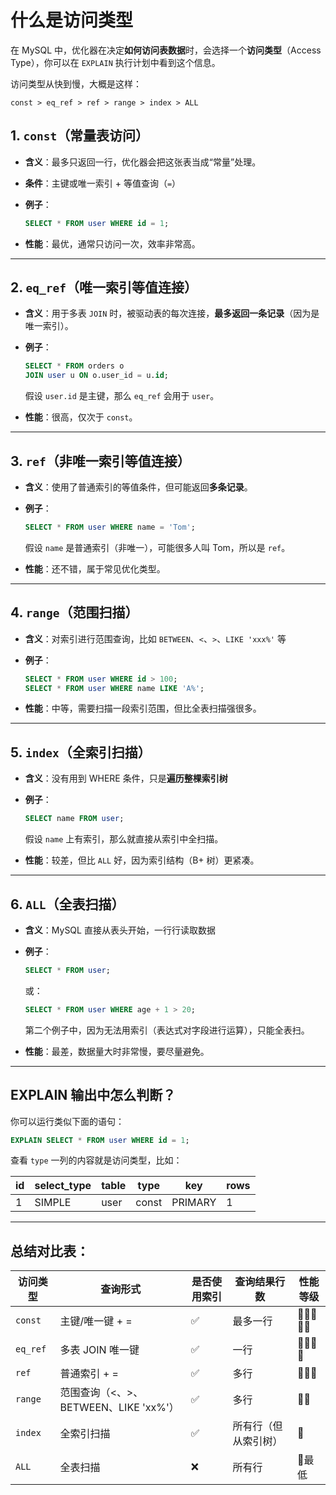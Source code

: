 # 什么是访问类型

在 MySQL 中，优化器在决定**如何访问表数据**时，会选择一个**访问类型**（Access Type），你可以在 `EXPLAIN` 执行计划中看到这个信息。

访问类型从快到慢，大概是这样：

`const > eq_ref > ref > range > index > ALL`

## 1. `const`（常量表访问）

- **含义**：最多只返回一行，优化器会把这张表当成“常量”处理。
- **条件**：主键或唯一索引 + 等值查询（`=`）
- **例子**：
    
    ```sql
    SELECT * FROM user WHERE id = 1;
    ```
    
- **性能**：最优，通常只访问一次，效率非常高。
    
---

## 2. `eq_ref`（唯一索引等值连接）

- **含义**：用于多表 `JOIN` 时，被驱动表的每次连接，**最多返回一条记录**（因为是唯一索引）。
    
- **例子**：
    
    ```sql
    SELECT * FROM orders o
    JOIN user u ON o.user_id = u.id;
    ```
    
    假设 `user.id` 是主键，那么 `eq_ref` 会用于 `user`。
    
- **性能**：很高，仅次于 `const`。
    

---

## 3. `ref`（非唯一索引等值连接）

- **含义**：使用了普通索引的等值条件，但可能返回**多条记录**。
    
- **例子**：
    
    ```sql
    SELECT * FROM user WHERE name = 'Tom';
    ```
    
    假设 `name` 是普通索引（非唯一），可能很多人叫 Tom，所以是 `ref`。
    
- **性能**：还不错，属于常见优化类型。
    

---

## 4. `range`（范围扫描）

- **含义**：对索引进行范围查询，比如 `BETWEEN`、`<`、`>`、`LIKE 'xxx%'` 等
    
- **例子**：
    
    ```sql
    SELECT * FROM user WHERE id > 100;
    SELECT * FROM user WHERE name LIKE 'A%';
    ```
    
- **性能**：中等，需要扫描一段索引范围，但比全表扫描强很多。
    

---

## 5. `index`（全索引扫描）

- **含义**：没有用到 WHERE 条件，只是**遍历整棵索引树**
    
- **例子**：
    
    ```sql
    SELECT name FROM user;
    ```
    
    假设 `name` 上有索引，那么就直接从索引中全扫描。
    
- **性能**：较差，但比 `ALL` 好，因为索引结构（B+ 树）更紧凑。
    

---

## 6. `ALL`（全表扫描）

- **含义**：MySQL 直接从表头开始，一行行读取数据
    
- **例子**：
    
    ```sql
    SELECT * FROM user;
    ```
    
    或：
    
    ```sql
    SELECT * FROM user WHERE age + 1 > 20;
    ```
    
    第二个例子中，因为无法用索引（表达式对字段进行运算），只能全表扫。
    
- **性能**：最差，数据量大时非常慢，要尽量避免。
    

---

## EXPLAIN 输出中怎么判断？

你可以运行类似下面的语句：

```sql
EXPLAIN SELECT * FROM user WHERE id = 1;
```

查看 `type` 一列的内容就是访问类型，比如：

|id|select_type|table|type|key|rows|
|---|---|---|---|---|---|
|1|SIMPLE|user|const|PRIMARY|1|

---

## 总结对比表：

|访问类型|查询形式|是否使用索引|查询结果行数|性能等级|
|---|---|---|---|---|
|`const`|主键/唯一键 + =|✅|最多一行|🌟🌟🌟🌟🌟|
|`eq_ref`|多表 JOIN 唯一键|✅|一行|🌟🌟🌟🌟|
|`ref`|普通索引 + =|✅|多行|🌟🌟🌟|
|`range`|范围查询（<、>、BETWEEN、LIKE 'xx%'）|✅|多行|🌟🌟|
|`index`|全索引扫描|✅|所有行（但从索引树）|🌟|
|`ALL`|全表扫描|❌|所有行|🚨最低|
